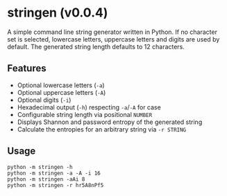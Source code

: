 # stringen (v0.0.4)

A simple command line string generator written in Python. If no character set
is selected, lowercase letters, uppercase letters and digits are used by
default. The generated string length defaults to 12 characters.

## Features

- Optional lowercase letters (`-a`)
- Optional uppercase letters (`-A`)
- Optional digits (`-i`)
- Hexadecimal output (`-h`) respecting `-a`/`-A` for case
- Configurable string length via positional `NUMBER`
- Displays Shannon and password entropy of the generated string
- Calculate the entropies for an arbitrary string via `-r STRING`

## Usage

```shell
python -m stringen -h
python -m stringen -a -A -i 16
python -m stringen -aAi 8
python -m stringen -r hr5A8nPf5
```
